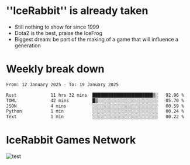# ''IceRabbit'' is already taken
- Still nothing to show for since 1999
- Dota2 is the best, praise the IceFrog
- Biggest dream: be part of the making of a game that will influence a generation

# Weekly break down
<!--START_SECTION:waka-->

```txt
From: 12 January 2025 - To: 19 January 2025

Rust             11 hrs 32 mins  ███████████████████████▒░   92.96 %
TOML             42 mins         █▒░░░░░░░░░░░░░░░░░░░░░░░   05.70 %
JSON             4 mins          ░░░░░░░░░░░░░░░░░░░░░░░░░   00.59 %
Python           1 min           ░░░░░░░░░░░░░░░░░░░░░░░░░   00.24 %
Text             1 min           ░░░░░░░░░░░░░░░░░░░░░░░░░   00.22 %
```

<!--END_SECTION:waka-->

# IceRabbit Games Network
![test](https://steam-stat.vercel.app/api?profileName=IceRabbit.png)
